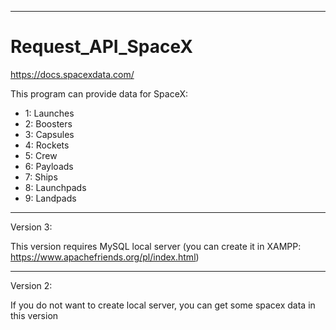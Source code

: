 
-----------------------------------------------------------------------------------------------------------

# Request_API_SpaceX
https://docs.spacexdata.com/

This program can provide data for SpaceX:
- 1: Launches  
- 2: Boosters  
- 3: Capsules 
- 4: Rockets  
- 5: Crew  
- 6: Payloads 
- 7: Ships 
- 8: Launchpads 
- 9: Landpads

-----------------------------------------------------------------------------------------------------------
Version 3:

This version requires MySQL local server (you can create it in XAMPP: https://www.apachefriends.org/pl/index.html)

-----------------------------------------------------------------------------------------------------------
Version 2:

If you do not want to create local server, you can get some spacex data in this version
